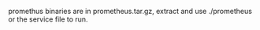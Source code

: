 promethus binaries are in prometheus.tar.gz, extract and use ./prometheus or the service file to run.
